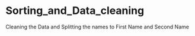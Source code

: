 # Sorting_and_Data_cleaning
Cleaning the Data and Splitting the names to First Name and Second Name 
